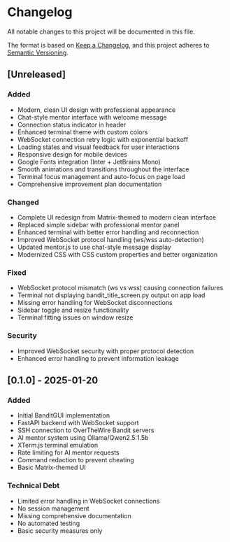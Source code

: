 # Changelog

All notable changes to this project will be documented in this file.

The format is based on [Keep a Changelog](https://keepachangelog.com/en/1.0.0/),
and this project adheres to [Semantic Versioning](https://semver.org/spec/v2.0.0.html).

## [Unreleased]

### Added
- Modern, clean UI design with professional appearance
- Chat-style mentor interface with welcome message
- Connection status indicator in header
- Enhanced terminal theme with custom colors
- WebSocket connection retry logic with exponential backoff
- Loading states and visual feedback for user interactions
- Responsive design for mobile devices
- Google Fonts integration (Inter + JetBrains Mono)
- Smooth animations and transitions throughout the interface
- Terminal focus management and auto-focus on page load
- Comprehensive improvement plan documentation

### Changed
- Complete UI redesign from Matrix-themed to modern clean interface
- Replaced simple sidebar with professional mentor panel
- Enhanced terminal with better error handling and reconnection
- Improved WebSocket protocol handling (ws/wss auto-detection)
- Updated mentor.js to use chat-style message display
- Modernized CSS with CSS custom properties and better organization

### Fixed
- WebSocket protocol mismatch (ws vs wss) causing connection failures
- Terminal not displaying bandit_title_screen.py output on app load
- Missing error handling for WebSocket disconnections
- Sidebar toggle and resize functionality
- Terminal fitting issues on window resize

### Security
- Improved WebSocket security with proper protocol detection
- Enhanced error handling to prevent information leakage

## [0.1.0] - 2025-01-20

### Added
- Initial BanditGUI implementation
- FastAPI backend with WebSocket support
- SSH connection to OverTheWire Bandit servers
- AI mentor system using Ollama/Qwen2.5:1.5b
- XTerm.js terminal emulation
- Rate limiting for AI mentor requests
- Command redaction to prevent cheating
- Basic Matrix-themed UI

### Technical Debt
- Limited error handling in WebSocket connections
- No session management
- Missing comprehensive documentation
- No automated testing
- Basic security measures only

